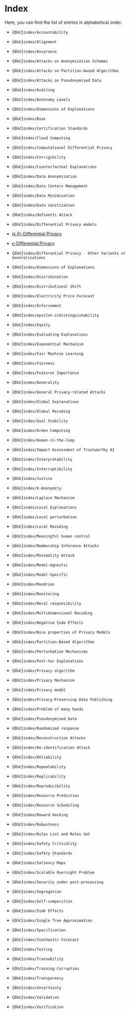 # Index

Here, you can find the list of entries in alphabetical order.

- {doc}`index/Accountability`
- {doc}`index/Alignment`
- {doc}`index/Assurance`
- {doc}`index/Attacks on Anonymization Schemes`
- {doc}`index/Attacks on Partition-based Algorithms`
- {doc}`index/Attacks on Pseudonymised Data`
- {doc}`index/Auditing`
- {doc}`index/Autonomy Levels`
- {doc}`index/Dimensions of Explanations`
- {doc}`index/Bias`
- {doc}`index/Certification Standards`
- {doc}`index/Cloud Computing`
- {doc}`index/Computational Differential Privacy`
- {doc}`index/Corrigibility`
- {doc}`index/Counterfactual Explanations`
- {doc}`index/Data Anonymization`
- {doc}`index/Data Centers Management`
- {doc}`index/Data Minimisation`
- {doc}`index/Data sanitization`
- {doc}`index/deFinetti Attack`
- {doc}`index/Differential Privacy models`

- [($\epsilon$,$\delta$)-Differential Privacy](index/epsilon_delta-differential_privacy.md)
- [$\epsilon$-Differential Privacy](index/EpsilonDP.md)

- {doc}`index/Differential Privacy - Other Variants or Generalizations`
- {doc}`index/Dimensions of Explanations`
- {doc}`index/Discrimination`
- {doc}`index/Distributional Shift`
- {doc}`index/Electricity Price Forecast`
- {doc}`index/Enforcement`
- {doc}`index/epsilon-indistinguishability`
- {doc}`index/Equity`
- {doc}`index/Evaluating Explanations`
- {doc}`index/Exponential Mechanism`
- {doc}`index/Fair Machine Learning`
- {doc}`index/Fairness`
- {doc}`index/Features Importance`
- {doc}`index/Generality`
- {doc}`index/General Privacy-related Attacks`
- {doc}`index/Global Explanations`
- {doc}`index/Global Recoding`
- {doc}`index/Goal Stability`
- {doc}`index/Green Computing`
- {doc}`index/Human-in-the-loop`
- {doc}`index/Impact Assessment of Trustworthy AI`
- {doc}`index/Interpretability`
- {doc}`index/Interruptibility`
- {doc}`index/Justice`
- {doc}`index/K-Anonymity`
- {doc}`index/Laplace Mechanism`
- {doc}`index/Local Explanations`
- {doc}`index/Local perturbation`
- {doc}`index/Local Recoding`
- {doc}`index/Meaningful human control`
- {doc}`index/Membership Inference Attacks`
- {doc}`index/Minimality Attack`
- {doc}`index/Model-Agnostic`
- {doc}`index/Model-Specific`
- {doc}`index/Mondrian`
- {doc}`index/Monitoring`
- {doc}`index/Moral responsibility`
- {doc}`index/Multidimensional Recoding`
- {doc}`index/Negative Side Effects`
- {doc}`index/Nice properties of Privacy Models`
- {doc}`index/Partition-Based Algorithms`
- {doc}`index/Perturbation Mechanisms`
- {doc}`index/Post-hoc Explanations`
- {doc}`index/Privacy algorithm`
- {doc}`index/Privacy Mechanism`
- {doc}`index/Privacy model`
- {doc}`index/Privacy-Preserving Data Publishing`
- {doc}`index/Problem of many hands`
- {doc}`index/Pseudonymised Data`
- {doc}`index/Randomized response`
- {doc}`index/Reconstruction Attacks`
- {doc}`index/Re-identification Attack`
- {doc}`index/Reliability`
- {doc}`index/Repeatability`
- {doc}`index/Replicability`
- {doc}`index/Reproducibility`
- {doc}`index/Resource Prediction`
- {doc}`index/Resource Scheduling`
- {doc}`index/Reward Hacking`
- {doc}`index/Robustness`
- {doc}`index/Rules List and Rules Set`
- {doc}`index/Safety Criticality`
- {doc}`index/Safety Standards`
- {doc}`index/Saliency Maps`
- {doc}`index/Scalable Oversight Problem`
- {doc}`index/Security under post-processing`
- {doc}`index/Segregation`
- {doc}`index/Self-composition`
- {doc}`index/Side Effects`
- {doc}`index/Single Tree Approximation`
- {doc}`index/Specification`
- {doc}`index/Stochastic Forecast`
- {doc}`index/Testing`
- {doc}`index/Traceability`
- {doc}`index/Training Corruption`
- {doc}`index/Transparency`
- {doc}`index/Uncertainty`
- {doc}`index/Validation`
- {doc}`index/Verification`

<!--
- [Model Specific](./T3.1/model_specific.md)
- [Model Agnostic](./T3.1/model_specific.md)


**Note from Francesca:** I tried two different ways to list terms.
1) *Dimensions of Explanations* -- using this method it will appear in the left menù, but it requires two steps to reach the page with the definition
2) *Model Specific / Model Agnostic* -- they won't appear in the menu, but they are direct links to the right entry
-->
